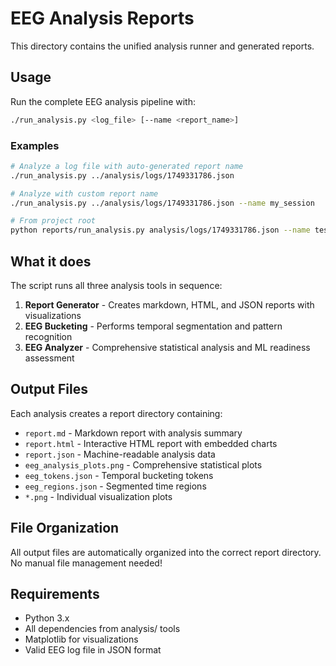 # EEG Analysis Reports

This directory contains the unified analysis runner and generated reports.

## Usage

Run the complete EEG analysis pipeline with:

```bash
./run_analysis.py <log_file> [--name <report_name>]
```

### Examples

```bash
# Analyze a log file with auto-generated report name
./run_analysis.py ../analysis/logs/1749331786.json

# Analyze with custom report name
./run_analysis.py ../analysis/logs/1749331786.json --name my_session

# From project root
python reports/run_analysis.py analysis/logs/1749331786.json --name test_run
```

## What it does

The script runs all three analysis tools in sequence:

1. **Report Generator** - Creates markdown, HTML, and JSON reports with visualizations
2. **EEG Bucketing** - Performs temporal segmentation and pattern recognition 
3. **EEG Analyzer** - Comprehensive statistical analysis and ML readiness assessment

## Output Files

Each analysis creates a report directory containing:

- `report.md` - Markdown report with analysis summary
- `report.html` - Interactive HTML report with embedded charts
- `report.json` - Machine-readable analysis data
- `eeg_analysis_plots.png` - Comprehensive statistical plots
- `eeg_tokens.json` - Temporal bucketing tokens
- `eeg_regions.json` - Segmented time regions
- `*.png` - Individual visualization plots

## File Organization

All output files are automatically organized into the correct report directory. No manual file management needed!

## Requirements

- Python 3.x
- All dependencies from analysis/ tools
- Matplotlib for visualizations
- Valid EEG log file in JSON format